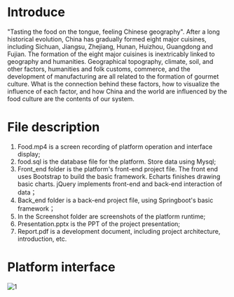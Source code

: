 
# Introduce
"Tasting the food on the tongue, feeling Chinese geography". After a long historical evolution, China has gradually formed eight major cuisines, including Sichuan, Jiangsu, Zhejiang, Hunan, Huizhou, Guangdong and Fujian. The formation of the eight major cuisines is inextricably linked to geography and humanities. Geographical topography, climate, soil, and other factors, humanities and folk customs, commerce, and the development of manufacturing are all related to the formation of gourmet culture. What is the connection behind these factors, how to visualize the influence of each factor, and how China and the world are influenced by the food culture are the contents of our system.
 

# File description
1. Food.mp4 is a screen recording of platform operation and interface display;  
2. food.sql is the database file for the platform. Store data using Mysql;  
3. Front_end folder is the platform's front-end project file. The front end uses Bootstrap to   build the basic framework. Echarts finishes drawing basic charts. jQuery implements front-end and back-end interaction of data；  
4. Back_end folder  is a back-end project file, using Springboot's basic framework；  
5. In the Screenshot folder are screenshots of the platform runtime;  
6. Presentation.pptx is the PPT of the project presentation;  
7. Report.pdf is a development document, including project architecture, introduction, etc.

# Platform interface
![1](http://github.com/Inn905/Food-Project/Screenshot/1.png)
